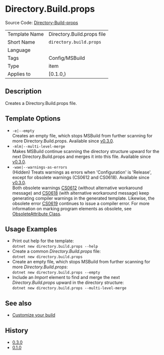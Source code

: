 # Directory.Build.props

Source Code: [Directory-Build-props](../../source/production/F0.Templates/templates/Directory-Build-props)

|               |                            |
|---------------|----------------------------|
| Template Name | Directory.Build.props file |
| Short Name    | `directory.build.props`    |
| Language      |                            |
| Tags          | Config/MSBuild             |
| Type          | item                       |
| Applies to    | [0.1.0,)                   |

## Description

Creates a Directory.Build.props file.

## Template Options

- `-e|--empty`\
Creates an empty file, which stops MSBuild from further scanning for more Directory.Build.props.
Available since [v0.3.0][0.3.0].
- `-mlm|--multi-level-merge`\
Makes MSBuild continue scanning the directory structure upward for the next Directory.Build.props and merges it into this file.
Available since [v0.3.0][0.3.0].
- `-wae|--warnings-as-errors`\
(Hidden) Treats warnings as errors when 'Configuration' is 'Release', except for obsolete warnings (CS0612 and CS0618).
Available since [v0.3.0][0.3.0].\
Both obsolete warnings [CS0612][cs0612] (without alternative workaround message) and [CS0618][cs0618] (with alternative workaround message) keep generating compiler warnings in the generated template.
Likewise, the obsolete error [CS0619][cs0619] continues to issue a compiler error.
For more information on marking program elements as obsolete, see [ObsoleteAttribute Class][obsoleteattribute].

## Usage Examples

- Print out help for the template:\
`dotnet new directory.build.props --help`
- Create a common _Directory.Build.props_ file:\
`dotnet new directory.build.props`
- Create an empty file, which stops MSBuild from further scanning for more _Directory.Build.props_:\
`dotnet new directory.build.props --empty`
- Include an _Import_ element to find and merge the next _Directory.Build.props_ upward in the directory structure:\
`dotnet new directory.build.props --multi-level-merge`

## See also

- [Customize your build](https://docs.microsoft.com/visualstudio/msbuild/customize-your-build#directorybuildprops-and-directorybuildtargets)

## History

- [0.3.0][0.3.0]
- [0.1.0](../../CHANGELOG.md#v010-2021-01-14)

[0.3.0]: ../../CHANGELOG.md#v030-2021-01-28
[cs0612]: https://docs.microsoft.com/dotnet/csharp/misc/cs0612
[cs0618]: https://docs.microsoft.com/dotnet/csharp/language-reference/compiler-messages/cs0618
[cs0619]: https://docs.microsoft.com/dotnet/csharp/misc/cs0619
[obsoleteattribute]: https://docs.microsoft.com/dotnet/api/system.obsoleteattribute
